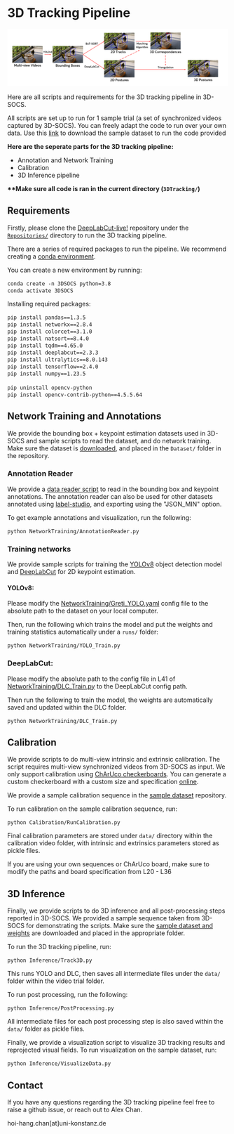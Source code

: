 # 3D Tracking Pipeline

![Banner](../media/Pipeline3D.png)

Here are all scripts and requirements for the 3D tracking pipeline in 3D-SOCS.

All scripts are set up to run for 1 sample trial (a set of synchronized videos captured by 3D-SOCS). You can freely adapt the code to run over your own data. Use this [link]() to download the sample dataset to run the code provided

**Here are the seperate parts for the 3D tracking pipeline:**
- Annotation and Network Training
- Calibration
- 3D Inference pipeline

**\*\*Make sure all code is ran in the current directory (`3DTracking/`)**


## Requirements
Firstly, please clone the [DeepLabCut-live!](https://github.com/DeepLabCut/DeepLabCut-live) repository under the [`Repositories/`](../Repositories/) directory to run the 3D tracking pipeline.

There are a series of required packages to run the pipeline. We recommend creating a [conda environment](https://www.anaconda.com/). 

You can create a new environment by running:
```
conda create -n 3DSOCS python=3.8
conda activate 3DSOCS
```

Installing required packages:
```
pip install pandas==1.3.5
pip install networkx==2.8.4
pip install colorcet==3.1.0
pip install natsort==8.4.0
pip install tqdm==4.65.0
pip install deeplabcut==2.3.3
pip install ultralytics==8.0.143
pip install tensorflow==2.4.0
pip install numpy==1.23.5

pip uninstall opencv-python
pip install opencv-contrib-python==4.5.5.64

```

## Network Training and Annotations
We provide the bounding box + keypoint estimation datasets used in 3D-SOCS and sample scripts to read the dataset, and do network training. Make sure the dataset is [downloaded](), and placed in the `Dataset/` folder in the repository.

### Annotation Reader
We provide a [data reader script](NetworkTraining/AnnotationReader.py) to read in the bounding box and keypoint annotations. The annotation reader can also be used for other datasets annotated using [label-studio](https://labelstud.io/), and exporting using the "JSON_MIN" option.


To get example annotations and visualization, run the following:

```
python NetworkTraining/AnnotationReader.py
```
### Training networks
We provide sample scripts for training the [YOLOv8](https://docs.ultralytics.com/) object detection model and [DeepLabCut](http://www.mackenziemathislab.org/deeplabcut#:~:text=DeepLabCut%E2%84%A2%20is%20an%20efficient,typically%2050%2D200%20frames) for 2D keypoint estimation.

#### YOLOv8:
Please modify the [NetworkTraining/Greti_YOLO.yaml](NetworkTraining/Greti_YOLO.yaml) config file to the absolute path to the dataset on your local computer.

Then, run the following which trains the model and put the weights and training statistics automatically under a `runs/` folder:
```
python NetworkTraining/YOLO_Train.py
```

### DeepLabCut:
Please modify the absolute path to the config file in L41 of [NetworkTraining/DLC_Train.py](NetworkTraining/DLC_Train.py) to the DeepLabCut config path. 

Then run the following to train the model, the weights are automatically saved and updated within the DLC folder.
```
python NetworkTraining/DLC_Train.py
```

## Calibration
We provide scripts to do multi-view intrinsic and extrinsic calibration. The script requires multi-view synchronized videos from 3D-SOCS as input. We only support calibration using [ChArUco checkerboards](https://docs.opencv.org/3.4/df/d4a/tutorial_charuco_detection.html). You can generate a custom checkerboard with a custom size and specification [online](https://calib.io/pages/camera-calibration-pattern-generator).

We provide a sample calibration sequence in the [sample dataset]() repository.

To run calibration on the sample calibration sequence, run:
```
python Calibration/RunCalibration.py
```

Final calibration parameters are stored under `data/` directory within the calibration video folder, with intrinsic and extrinsics parameters stored as pickle files.

If you are using your own sequences or ChArUco board, make sure to modify the paths and board specification from L20 - L36


## 3D Inference
Finally, we provide scripts to do 3D inference and all post-processing steps reported in 3D-SOCS. We provided a sample sequence taken from 3D-SOCS for demonstrating the scripts. Make sure the [sample dataset and weights]() are downloaded and placed in the appropriate folder.

To run the 3D tracking pipeline, run:
```
python Inference/Track3D.py
```
This runs YOLO and DLC, then saves all intermediate files under the `data/` folder within the video trial folder.

To run post processing, run the following:
```
python Inference/PostProcessing.py
```
All intermediate files for each post processing step is also saved within the `data/` folder as pickle files.

Finally, we provide a visualization script to visualize 3D tracking results and reprojected visual fields. To run visualization on the sample dataset, run:
```
python Inference/VisualizeData.py
```


## Contact
If you have any questions regarding the 3D tracking pipeline feel free to raise a github issue, or reach out to Alex Chan.

hoi-hang.chan[at]uni-konstanz.de